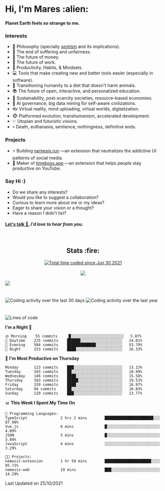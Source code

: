 <h1>Hi, I'm Mares :alien:</h1>

#### Planet Earth feels so strange to me.

### **Interests**

- 🌊 Philosophy (specially [_sentism_][sentismmedium] and its implications).
- 🎯 The end of suffering and unfairness.
- 💸 The future of money.
- 💼 The future of work.
- 🧠 Productivity, Habits, & Mindsets.
- 💻 Tools that make creating new and better tools easier (especially in software).
- 🥗 Transitioning humanity to a diet that doesn't harm animals.
- 📚 The future of open, interactive, and personalized education.
- 🌱 Sustainability, post-scarcity societies, resource-based economies.
- 🤖 AI governance, big data mining for self-aware civilizations.
- 👓 Virtual reality, mind uploading, virtual worlds, digitalization.
- 🐵 Platformed evolution, transhumanism, accelerated development.
- ✨ Utopian and futuristic visions.
- 💀 Death, euthanasia, sentience, nothingness, definitive ends.


### **Projects**

- ⚡ Building [nemesis.run](https://nemesis.run) —an extension that neutralizes the addictive UI patterns of social media.
- 💎 Maker of [timeboss.app](https://timeboss.app) —an extension that helps people stay productive on YouTube.


### **Say Hi :)**

- Do we share any interests?
- Would you like to suggest a collaboration?
- Curious to learn more about me or my ideas?
- Eager to share your vision or a thought?
- Have a reason I didn't list?

#### [Let's talk :wave:.](mailto:mareszhar@gmail.com) _I'd love to hear from you_.

[sentismmedium]: https://medium.com/@mareszhar/born-a-prisoner-a-reflection-about-life-its-struggles-and-a-plan-to-escape-d8566ce9b026

<br>

<h2 align="center">Stats :fire:</h2>

<div align="center">
  <a href="https://wakatime.com/@cfdc0e0d-4860-4b62-9ff0-cb659185525e">
    <img src="https://wakatime.com/badge/user/cfdc0e0d-4860-4b62-9ff0-cb659185525e.svg" alt="Total time coded since Jun 30 2021" />
  </a>
</div>

<br>

<div align="center">
  <img src="https://github-readme-streak-stats.herokuapp.com?user=mareszhar&theme=black-ice&hide_border=true&stroke=FFFFFF15&ring=DF8FFE&fire=DF8FFE&currStreakLabel=DF8FFE&background=1A232A&currStreakNum=86FFAB">
</div>

<!-- Add or remove this: &dates=B1AAB3FF at the end of the streak stats URL if they get bugged and aren't updating -->

<br>

<img src="https://activity-graph.herokuapp.com/graph?username=mareszhar&theme=nord&bg_color=00000000&color=979797&line=DF8FFE&point=00000000&area=true&hide_border=true">

<br>

<h1></h1>

<img src="https://wakatime.com/share/@mares/5df0ff02-9c79-41b4-b540-51dc9c65a57b.svg" alt="Coding activity over the last 30 days" />
<img src="https://wakatime.com/share/@mares/ea89ba71-f374-40af-930c-e0655909fe37.svg" alt="Coding activity over the last year" />

<h1></h1>

<!--START_SECTION:waka-->
![Lines of code](https://img.shields.io/badge/From%20Hello%20World%20I%27ve%20Written-156483%20lines%20of%20code-blue)

**I'm a Night 🦉** 

```text
🌞 Morning    55 commits     █░░░░░░░░░░░░░░░░░░░░░░░░   5.87% 
🌆 Daytime    225 commits    ██████░░░░░░░░░░░░░░░░░░░   24.01% 
🌃 Evening    504 commits    █████████████░░░░░░░░░░░░   53.79% 
🌙 Night      153 commits    ████░░░░░░░░░░░░░░░░░░░░░   16.33%

```
📅 **I'm Most Productive on Thursday** 

```text
Monday       123 commits    ███░░░░░░░░░░░░░░░░░░░░░░   13.13% 
Tuesday      103 commits    ██░░░░░░░░░░░░░░░░░░░░░░░   10.99% 
Wednesday    146 commits    ████░░░░░░░░░░░░░░░░░░░░░   15.58% 
Thursday     183 commits    █████░░░░░░░░░░░░░░░░░░░░   19.53% 
Friday       159 commits    ████░░░░░░░░░░░░░░░░░░░░░   16.97% 
Saturday     94 commits     ██░░░░░░░░░░░░░░░░░░░░░░░   10.03% 
Sunday       129 commits    ███░░░░░░░░░░░░░░░░░░░░░░   13.77%

```


📊 **This Week I Spent My Time On** 

```text
💬 Programming Languages: 
TypeScript               2 hrs 2 mins        ██████████████████████░░░   87.98% 
Vue.js                   6 mins              █░░░░░░░░░░░░░░░░░░░░░░░░   4.89% 
JSON                     5 mins              █░░░░░░░░░░░░░░░░░░░░░░░░   3.84% 
JavaScript               4 mins              ░░░░░░░░░░░░░░░░░░░░░░░░░   3.29%

🐱‍💻 Projects: 
nemesis-extension        1 hr 59 mins        █████████████████████░░░░   85.71% 
nemesis-web              19 mins             ███░░░░░░░░░░░░░░░░░░░░░░   14.29%

```


 Last Updated on 25/10/2021
<!--END_SECTION:waka-->
